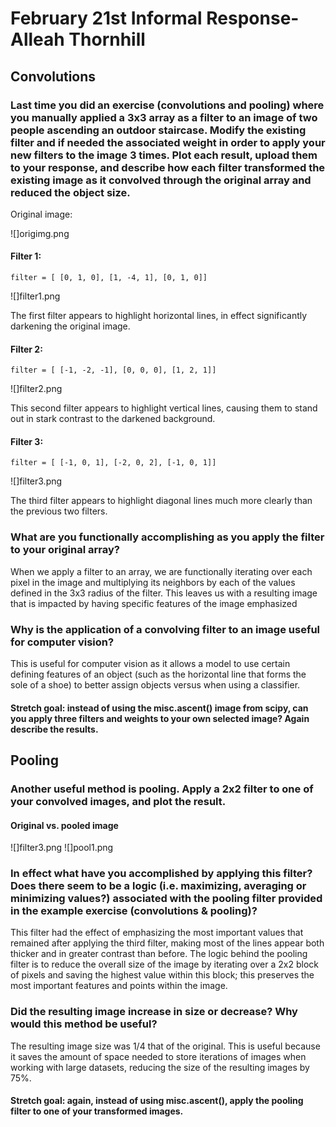 # February 21st Informal Response- Alleah Thornhill

## Convolutions

### Last time you did an exercise (convolutions and pooling) where you manually applied a 3x3 array as a filter to an image of two people ascending an outdoor staircase. Modify the existing filter and if needed the associated weight in order to apply your new filters to the image 3 times. Plot each result, upload them to your response, and describe how each filter transformed the existing image as it convolved through the original array and reduced the object size. 

Original image: 

![]origimg.png

#### Filter 1: 

```
filter = [ [0, 1, 0], [1, -4, 1], [0, 1, 0]]
```

![]filter1.png

The first filter appears to highlight horizontal lines, in effect significantly darkening the original image.

#### Filter 2:

```
filter = [ [-1, -2, -1], [0, 0, 0], [1, 2, 1]]
```

![]filter2.png

This second filter appears to highlight vertical lines, causing them to stand out in stark contrast to the darkened background.

#### Filter 3:

```
filter = [ [-1, 0, 1], [-2, 0, 2], [-1, 0, 1]]
```

![]filter3.png


The third filter appears to highlight diagonal lines much more clearly than the previous two filters.


### What are you functionally accomplishing as you apply the filter to your original array? 

When we apply a filter to an array, we are functionally iterating over each pixel in the image and multiplying its neighbors by each of the values defined in the 3x3 radius of the filter. This leaves us with a resulting image that is impacted by having specific features of the image emphasized 

### Why is the application of a convolving filter to an image useful for computer vision? 

This is useful for computer vision as it allows a model to use certain defining features of an object (such as the horizontal line that forms the sole of a shoe) to better assign objects versus when using a classifier.

#### Stretch goal: instead of using the misc.ascent() image from scipy, can you apply three filters and weights to your own selected image? Again describe the results.


## Pooling

### Another useful method is pooling. Apply a 2x2 filter to one of your convolved images, and plot the result. 

#### Original vs. pooled image

![]filter3.png ![]pool1.png

### In effect what have you accomplished by applying this filter? Does there seem to be a logic (i.e. maximizing, averaging or minimizing values?) associated with the pooling filter provided in the example exercise (convolutions & pooling)? 
This filter had the effect of emphasizing the most important values that remained after applying the third filter, making most of the lines appear both thicker and in greater contrast than before. The logic behind the pooling filter is to reduce the overall size of the image by iterating over a 2x2 block of pixels and saving the highest value within this block; this preserves the most important features and points within the image.

### Did the resulting image increase in size or decrease? Why would this method be useful? 

The resulting image size was 1/4 that of the original. This is useful because it saves the amount of space needed to store iterations of images when working with large datasets, reducing the size of the resulting images by 75%.

#### Stretch goal: again, instead of using misc.ascent(), apply the pooling filter to one of your transformed images.
